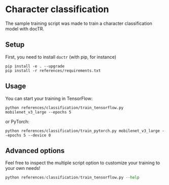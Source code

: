 # Character classification

The sample training script was made to train a character classification model with docTR.

## Setup

First, you need to install `doctr` (with pip, for instance)

```shell
pip install -e . --upgrade
pip install -r references/requirements.txt
```

## Usage

You can start your training in TensorFlow:

```shell
python references/classification/train_tensorflow.py mobilenet_v3_large --epochs 5
```
or PyTorch:

```shell
python references/classification/train_pytorch.py mobilenet_v3_large --epochs 5 --device 0
```


## Advanced options

Feel free to inspect the multiple script option to customize your training to your own needs!

```python
python references/classification/train_tensorflow.py --help
```
